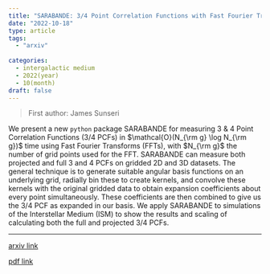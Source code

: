 ```yaml
---
title: "SARABANDE: 3/4 Point Correlation Functions with Fast Fourier Transforms"
date: "2022-10-18"
type: article
tags:
  - "arxiv"
  
categories:
  - intergalactic medium
  - 2022(year)
  - 10(month)
draft: false
---
```

> First author: James Sunseri

 We present a new $\texttt{python}$ package SARABANDE for measuring 3 & 4
Point Correlation Functions (3/4 PCFs) in $\mathcal{O}(N_{\rm g} \log N_{\rm
g})$ time using Fast Fourier Transforms (FFTs), with $N_{\rm g}$ the number of
grid points used for the FFT. SARABANDE can measure both projected and full 3
and 4 PCFs on gridded 2D and 3D datasets. The general technique is to generate
suitable angular basis functions on an underlying grid, radially bin these to
create kernels, and convolve these kernels with the original gridded data to
obtain expansion coefficients about every point simultaneously. These
coefficients are then combined to give us the 3/4 PCF as expanded in our basis.
We apply SARABANDE to simulations of the Interstellar Medium (ISM) to show the
results and scaling of calculating both the full and projected 3/4 PCFs.

---
[arxiv link](http://arxiv.org/abs/2210.10206v1)

[pdf link](http://arxiv.org/pdf/2210.10206v1)
